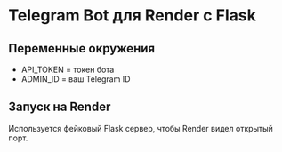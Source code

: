 # Telegram Bot для Render с Flask

## Переменные окружения
- API_TOKEN = токен бота
- ADMIN_ID = ваш Telegram ID

## Запуск на Render
Используется фейковый Flask сервер, чтобы Render видел открытый порт.
